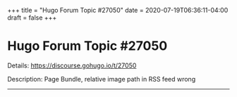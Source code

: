 +++
title = "Hugo Forum Topic #27050"
date = 2020-07-19T06:36:11-04:00
draft = false
+++
# Hugo Forum Topic #27050

Details: <https://discourse.gohugo.io/t/27050>

Description: Page Bundle, relative image path in RSS feed wrong

---
